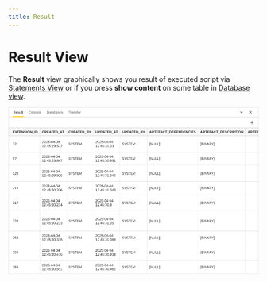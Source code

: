 ```yaml
---
title: Result
---
```


Result View
===

The **Result** view graphically shows you result of executed script
via [Statements View](https://www.dirigible.io/help/development/ide/views/statements/)
or if you press **show content** on some table
in [Database view](https://www.dirigible.io/help/development/ide/views/database/).

![Result view](../../../images/result_view.png)